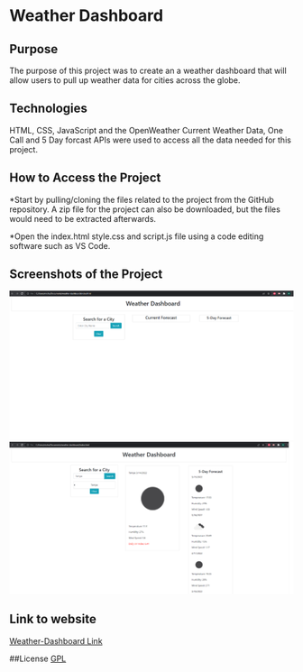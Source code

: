 # Weather Dashboard

## Purpose

The purpose of this project was to create an a weather dashboard that will allow users to pull up weather
data for cities across the globe.

## Technologies
HTML, CSS, JavaScript and the OpenWeather Current Weather Data, One Call and 5 Day forcast APIs were used
to access all the data needed for this project.

## How to Access the Project

*Start by pulling/cloning the files related to the project from the GitHub repository. A zip file for the project
can also be downloaded, but the files would need to be extracted afterwards.

*Open the index.html style.css and script.js file using a code editing software such as VS Code.

## Screenshots of the Project

![Screenshot for initial website loadup ](./assets/images/initial_load_up.png?raw=true "Initial Loadup")
![Screenshot for initial website loadup ](./assets/images/after_city_search.png?raw=true "After a city is searched")

## Link to website
[Weather-Dashboard Link](https://michaelphan35.github.io/weather-dashboard/)

##License 
[GPL](https://choosealicense.com/licenses/gpl-3.0/)
